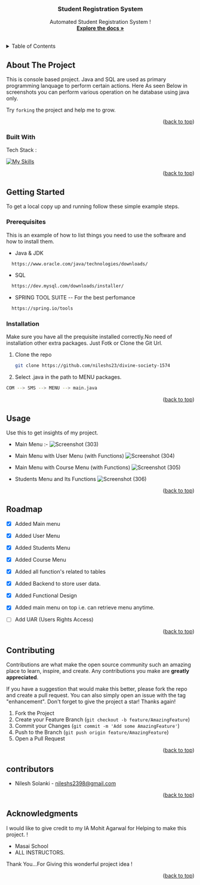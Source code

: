 <a name="readme-top"></a>

<!-- PROJECT SHIELDS -->
<!--
*** I'm using markdown "reference style" links for readability.
*** Reference links are enclosed in brackets [ ] instead of parentheses ( ).
*** See the bottom of this document for the declaration of the reference variables
*** for contributors-url, forks-url, etc. This is an optional, concise syntax you may use.
*** https://www.markdownguide.org/basic-syntax/#reference-style-links
-->



  <h3 align="center">Student Registration System</h3>

  <p align="center">
  Automated Student Registration System !
    <br />
    <a href="https://github.com/nileshs23/divine-society-1574"><strong>Explore the docs »</strong></a>
    <br />
    <br />
  </p>
</div>



<!-- TABLE OF CONTENTS -->
<details>
  <summary>Table of Contents</summary>
  <ol>
    <li>
      <a href="#about-the-project">About The Project</a>
      <ul>
        <li><a href="#built-with">Built With</a></li>
      </ul>
    </li>
    <li>
      <a href="#getting-started">Getting Started</a>
      <ul>
        <li><a href="#prerequisites">Prerequisites</a></li>
        <li><a href="#installation">Installation</a></li>
      </ul>
    </li>
    <li><a href="#usage">Usage</a></li>
    <li><a href="#roadmap">Roadmap</a></li>
    <li><a href="#contributing">Contributing</a></li>
    <li><a href="#contributors">Contributors</a></li>
    <li><a href="#acknowledgments">Acknowledgments</a></li>
  </ol>
</details>



<!-- ABOUT THE PROJECT -->
## About The Project

This is console based project. Java and SQL are used as primary programming lanquage to perform certain actions. Here As seen Below in screenshots you can perform various operation on he database using java only. 

Try `forking`  the project and  help me to grow.

<p align="right">(<a href="#readme-top">back to top</a>)</p>



### Built With

Tech Stack :

[![My Skills](https://skillicons.dev/icons?i=java,mysql,github,git,vscode&theme=light)](https://skillicons.dev)
<p align="right">(<a href="#readme-top">back to top</a>)</p>



<!-- GETTING STARTED -->
## Getting Started

To get a local copy up and running follow these simple example steps.

### Prerequisites

This is an example of how to list things you need to use the software and how to install them.
  
  * Java & JDK

 ```sh
   https://www.oracle.com/java/technologies/downloads/
   ```
  
   * SQL

 ```sh
   https://dev.mysql.com/downloads/installer/
   ```

   * SPRING TOOL SUITE -- For the best perfomance

 ```sh
   https://spring.io/tools
   ```
   
### Installation

Make sure you have all the prequisite installed correctly.No need of installation other extra packages. Just Fotk or Clone the Git Url.

1. Clone the repo
   ```sh
   git clone https://github.com/nileshs23/divine-society-1574
   ```
2.  Select .java in the path to MENU packages.
   ```sh
  COM --> SMS --> MENU --> main.java
   ```

<p align="right">(<a href="#readme-top">back to top</a>)</p>



<!-- USAGE EXAMPLES -->
## Usage

Use this to get insights of my project.

* Main Menu :-
![Screenshot (303)](https://user-images.githubusercontent.com/53571060/193453834-d053c33d-2327-43e0-a08b-73db0d12e883.png)


* Main Menu with User Menu (with Functions)
![Screenshot (304)](https://user-images.githubusercontent.com/53571060/193453860-2b35ac32-336a-4419-aa13-816a19509fd7.png)

* Main Menu with Course Menu  (with Functions)
![Screenshot (305)](https://user-images.githubusercontent.com/53571060/193453877-22c3f87e-f893-454c-a413-50445d0dab52.png)

* Students Menu and  Its Functions
![Screenshot (306)](https://user-images.githubusercontent.com/53571060/193453881-d3cdb0dd-fd17-43f2-a4ae-68e3ecdebc55.png)


<p align="right">(<a href="#readme-top">back to top</a>)</p>



<!-- ROADMAP -->
## Roadmap

- [x] Added Main menu
- [x] Added User Menu
- [x] Added Students Menu
- [x] Added Course Menu
- [x] Added all function's related to tables
- [x] Added Backend to store user data.
- [x] Added Functional Design
- [x] Added main menu on top i.e. can retrieve menu anytime.
- [ ] Add UAR (Users Rights Access)


<p align="right">(<a href="#readme-top">back to top</a>)</p>



<!-- CONTRIBUTING -->
## Contributing

Contributions are what make the open source community such an amazing place to learn, inspire, and create. Any contributions you make are **greatly appreciated**.

If you have a suggestion that would make this better, please fork the repo and create a pull request. You can also simply open an issue with the tag "enhancement".
Don't forget to give the project a star! Thanks again!

1. Fork the Project
2. Create your Feature Branch (`git checkout -b feature/AmazingFeature`)
3. Commit your Changes (`git commit -m 'Add some AmazingFeature'`)
4. Push to the Branch (`git push origin feature/AmazingFeature`)
5. Open a Pull Request

<p align="right">(<a href="#readme-top">back to top</a>)</p>



<!-- Contributors -->
## contributors

* Nilesh Solanki  - nileshs2398@gmail.com


<p align="right">(<a href="#readme-top">back to top</a>)</p>



<!-- ACKNOWLEDGMENTS -->
## Acknowledgments

I would like to give credit to my IA Mohit Agarwal for Helping to make this project. !

* Masai School
* ALL INSTRUCTORS.

Thank You...For Giving this wonderful project idea !

<p align="right">(<a href="#readme-top">back to top</a>)</p>
